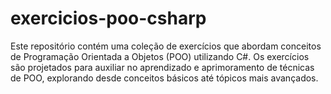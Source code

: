 # exercicios-poo-csharp
Este repositório contém uma coleção de exercícios que abordam conceitos de Programação Orientada a Objetos (POO) utilizando C#. Os exercícios são projetados para auxiliar no aprendizado e aprimoramento de técnicas de POO, explorando desde conceitos básicos até tópicos mais avançados.
